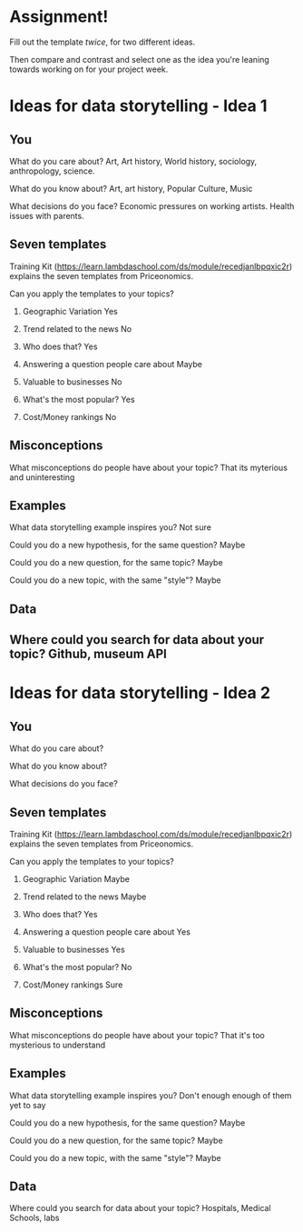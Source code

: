 # Assignment!

Fill out the template *twice*, for two different ideas.

Then compare and contrast and select one as the idea you're leaning towards
working on for your project week.


# Ideas for data storytelling - Idea 1

## You

What do you care about?
Art, Art history, World history, sociology, anthropology, science.

What do you know about?
Art, art history, Popular Culture, Music

What decisions do you face?
Economic pressures on working artists. Health issues with parents.


## Seven templates

Training Kit (https://learn.lambdaschool.com/ds/module/recedjanlbpqxic2r) explains the seven templates from Priceonomics.

Can you apply the templates to your topics? 

1. Geographic Variation
    Yes

2. Trend related to the news
    No

3. Who does that?
   Yes

4. Answering a question people care about
   Maybe

5. Valuable to businesses
    No

6. What's the most popular?
   Yes

7. Cost/Money rankings
   No

## Misconceptions

What misconceptions do people have about your topic?
That its myterious and uninteresting 

## Examples

What data storytelling example inspires you?
Not sure

Could you do a new hypothesis, for the same question?
Maybe

Could you do a new question, for the same topic?
Maybe

Could you do a new topic, with the same "style"?
Maybe

## Data

Where could you search for data about your topic?
Github, museum API
---

# Ideas for data storytelling - Idea 2

## You

What do you care about?


What do you know about?


What decisions do you face?


## Seven templates

Training Kit (https://learn.lambdaschool.com/ds/module/recedjanlbpqxic2r) explains the seven templates from Priceonomics.

Can you apply the templates to your topics? 

1. Geographic Variation
Maybe

2. Trend related to the news
Maybe

3. Who does that?
Yes

4. Answering a question people care about
Yes

5. Valuable to businesses
Yes

6. What's the most popular?
No

7. Cost/Money rankings
Sure

## Misconceptions

What misconceptions do people have about your topic?
That it's too mysterious to understand

## Examples

What data storytelling example inspires you?
Don't enough enough of them yet to say

Could you do a new hypothesis, for the same question?
Maybe

Could you do a new question, for the same topic?
Maybe

Could you do a new topic, with the same "style"?
Maybe

## Data

Where could you search for data about your topic?
Hospitals, Medical Schools, labs 


